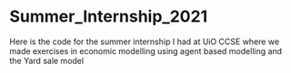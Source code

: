 # Summer_Internship_2021
Here is the code for the summer internship I had at UiO CCSE where we made exercises in economic modelling using agent based modelling and the Yard sale model 
